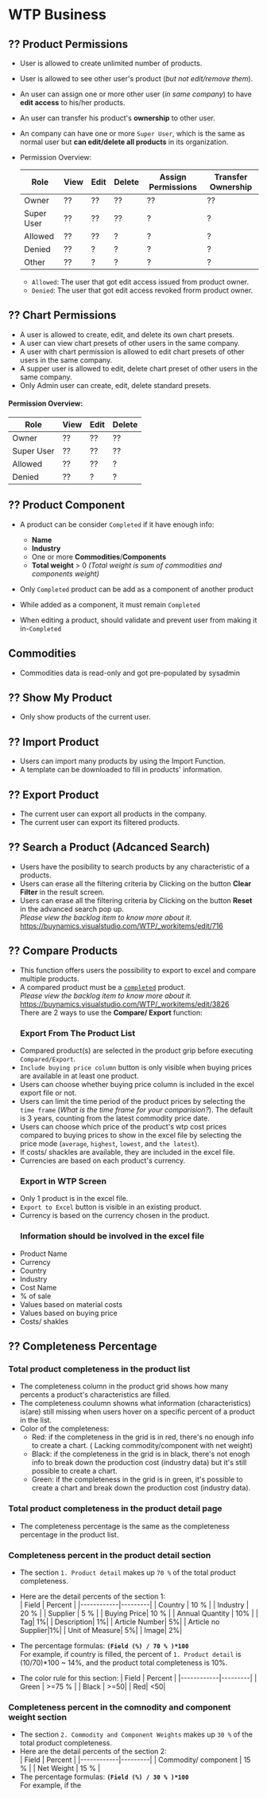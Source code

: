 # WTP Business

## ?? **Product Permissions**

- User is allowed to create unlimited number of products.
- User is allowed to see other user's product (_but not edit/remove them_).
- An user can assign one or more other user (_in same company_) to have **edit access** to his/her products.
- An user can transfer his product's **ownership** to other user.
- An company can have one or more `Super User`, which is the same as normal user but **can edit/delete all products** in its organization.

- Permission Overview:

  | Role       | View | Edit | Delete | Assign Permissions | Transfer Ownership |
  |------------|------|------|--------|--------------------|--------------------|
  | Owner      | ??    | ??    | ??      | ??                  | ??                  |
  | Super User | ??    | ??    | ??      | ?                  | ?                  |
  | Allowed    | ??    | ??    | ?      | ?                  | ?                  |
  | Denied     | ??    | ?    | ?      | ?                  | ?                  |
  | Other      | ??    | ?    | ?      | ?                  | ?                  |

  - `Allowed`: The user that got edit access issued from product owner.
  - `Denied`: The user that got edit access revoked frorm product owner.
  
## ?? **Chart Permissions**
- A user is allowed to create, edit, and delete its own chart presets.
- A user can view chart presets of other users in the same company.
- A user with chart permission is allowed to edit chart presets of other users in the same company.
- A supper user is allowed to edit, delete chart preset of other users in the same company.
- Only Admin user can create, edit, delete standard presets.

#### Permission Overview:
  | Role       | View | Edit | Delete | 
  |------------|------|------|--------|
  | Owner      |  ??   | ??    | ??   | 
  | Super User | ??    | ??    | ??   | 
  | Allowed    | ??    | ??    | ?   | 
  | Denied     | ??    | ?    | ?   |

## ?? **Product Component**

- A product can be consider `Completed` if it have enough info:
  - **Name**
  - **Industry**
  - One or more **Commodities**/**Components**
  - **Total weight** > 0 _(Total weight is sum of commodities and components weight)_

- Only `Completed` product can be add as a component of another product
- While added as a component, it must remain `Completed`
- When editing a product, should validate and prevent user from making it in-`Completed`

## Commodities

- Commodities data is read-only and got pre-populated by sysadmin

## ?? **Show My Product**
- Only show products of the current user.
## ?? **Import Product**
- Users can import many products by using the Import Function.
- A template can be downloaded to fill in products' information.
## ?? **Export Product**
- The current user can export all products in the company.
- The current user can export its filtered products.
## ?? **Search a Product (Adcanced Search)**
- Users have the posibility to search products by any characteristic of a products. 
- Users can erase all the filtering criteria by Clicking on the button **Clear Filter** in the result screen.
- Users can erase all the filtering criteria by Clicking on the button **Reset** in the advanced search pop up.</br>
*Please view the backlog item to know more about it.* https://buynamics.visualstudio.com/WTP/_workitems/edit/716
## ?? **Compare Products**
- This function offers users the possibility to export to excel and compare multiple products.
- A compared product must be a [`completed`](#completed) product.</br>
  *Please view the backlog item to know more about it.* https://buynamics.visualstudio.com/WTP/_workitems/edit/3826</br>
There are 2 ways to use the **Compare/ Export** function:
  ### Export From The Product List
-  Compared product(s) are selected in the product grip before executing `Compared/Export`.
-  `Include buying price column` button is only visible when buying prices are available in at least one product.
-  Users can choose whether buying price column is included in the excel export file or not.
-  Users can limit the time period of the product prices by selecting the `time frame` (*What is the time frame for your comparision?*). The default is 3 years, counting from the latest commodity price date.
-  Users can choose which price of the product's wtp cost prices compared to buying prices to show in the excel file by selecting the price mode (`average`, `highest`, `lowest`, and `the latest`).
-  If costs/ shackles are available, they are included in the excel file.
-  Currencies are based on each product's currency.
      ### Export in WTP Screen
-  Only 1 product is in the excel file.
-  `Export to Excel` button is visible in an existing product.
-  Currency is based on the currency chosen in the product.
     ### Information  should be involved in the excel file
- Product Name
- Currency
- Country
- Industry
- Cost Name
- % of sale
- Values based on material costs
- Values based on buying price
- Costs/ shakles
## ?? **Completeness Percentage**
### Total product completeness in the product list
- The completeness column in the product grid shows how many percents a product's characteristics are filled.
- The completeness coulumn showns what information (characteristics) is(are) still missing when users hover on a specific percent of a product in the list.</br>
- Color of the completeness:
  - Red: if the completeness in the grid is in red, there's no enough info to create a chart. ( Lacking commodity/component with net weight)
  - Black: if the completeness in the grid is in black, there's not enogh info to break down the production cost (industry data) but it's still possible to create a chart.
  - Green: if the completeness in the grid is in green, it's possible to create a chart and break down the production cost (industry data).
### Total product completeness in the product detail page
- The completeness percentage is the same as the completeness percentage in the product list.
### Completeness percent in the product detail section
- The section `1. Product detail` makes up `70 %` of the total product completeness.
- Here are the detail percents of the section 1:</br>
  | Field      | Percent |
  |------------|---------|
  | Country     |  10 %  | 
  | Industry    | 20 %  | 
  | Supplier    | 5  %  | 
  | Buying Price| 10 % |
  | Annual Quantity    |    10% |
  | Tag| 1%|
  | Description| 1%|
  | Article Number| 5%|
  | Article no Supplier|1%|
  | Unit of Measure| 5%|
  | Image| 2%|

- The percentage formulas: **`(Field (%) / 70 % )*100`**</br>
For example, if country is filled, the percent of `1. Product detail` is (10/70)*100 ~ 14%, and the product total completeness is 10%.
- The color rule for this section:
   | Field      | Percent |
  |------------|---------|
  | Green     |  >=75 %  | 
  | Black | >=50|
  | Red| <50|  

### Completeness percent in the comnodity and component weight section
- The section `2. Commodity and Component Weights` makes up `30 %` of the total product completeness.
- Here are the detail percents of the section 2:</br>
  | Field      | Percent |
  |------------|---------|
  | Commodity/ component     |  15 %  | 
  | Net Weight    | 15 %  |
- The percentage formulas: **`(Field (%) / 30 % )*100`**</br>
For example, if the 
